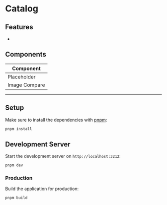 # Catalog

## Features

-

## Components

| Component     |
| ------------- |
| Placeholder   |
| Image Compare |

----

## Setup

Make sure to install the dependencies with [pnpm](https://pnpm.io/installation#using-corepack):

```bash
pnpm install
```

## Development Server

Start the development server on `http://localhost:3212`:

```bash
pnpm dev
```

### Production

Build the application for production:

```bash
pnpm build
```
